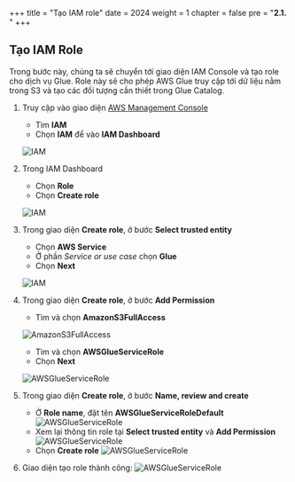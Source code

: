 +++
title = "Tạo IAM role"
date = 2024
weight = 1
chapter = false
pre = "<b>2.1. </b>"
+++

## Tạo IAM Role

Trong bước này, chúng ta sẽ chuyển tới giao diện IAM Console và tạo role cho dịch vụ Glue. Role này sẽ cho phép AWS Glue truy cập tới dữ liệu nằm trong S3 và tạo các đối tượng cần thiết trong Glue Catalog.

1. Truy cập vào giao diện [AWS Management Console](https://aws.amazon.com/console/)

   - Tìm **IAM**
   - Chọn **IAM** để vào **IAM Dashboard**

   ![IAM](/images/1/iam-service-cropped.png)

2. Trong IAM Dashboard

   - Chọn **Role**
   - Chọn **Create role**

   ![IAM](/images/1/create_iam_role_cropped.png?width=90pc)

3. Trong giao diện **Create role**, ở bước **Select trusted entity**

   - Chọn **AWS Service**
   - Ở phần _Service or use case_ chọn **Glue**
   - Chọn **Next**

   ![IAM](/images/1/create_iam_role_detail.png?width=90pc)

4. Trong giao diện **Create role**, ở bước **Add Permission**

   - Tìm và chọn **AmazonS3FullAccess**

   ![AmazonS3FullAccess](/images/1/add_s3_permission_2step.png?width=90pc)

   - Tìm và chọn **AWSGlueServiceRole**
   - Chọn **Next**

   ![AWSGlueServiceRole](/images/1/add_glue_permission.png?width=90pc)

5. Trong giao diện **Create role**, ở bước **Name, review and create**

   - Ở **Role name**, đặt tên **AWSGlueServiceRoleDefault**
     ![AWSGlueServiceRole](/images/1/name_role.png?width=90pc)
   - Xem lại thông tin role tại **Select trusted entity** và **Add Permission**
     ![AWSGlueServiceRole](/images/1/review_role.png?width=90pc)
   - Chọn **Create role**
     ![AWSGlueServiceRole](/images/1/create_role_submit.png?width=90pc)

6. Giao diện tạo role thành công:
   ![AWSGlueServiceRole](/images/1/create_role_success.png?width=90pc)
